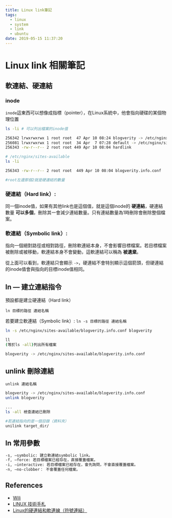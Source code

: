 ```yaml
---
title: Linux link筆記
tags:
  - linux
  - system
  - link
  - ubuntu
date: 2019-05-15 11:37:20
---
```


# Linux link 相關筆記

## 軟連結、硬連結

### inode
`inode`這東西可以想像成指標（pointer），在Linux系統中，他會指向硬碟的某個物理位置

```sh
ls -li # 可以列出檔案的inode值

256342 lrwxrwxrwx 1 root root  47 Apr 10 08:24 blogverity -> /etc/nginx/sites-available/blogverity.info.conf
256081 lrwxrwxrwx 1 root root  34 Apr  7 07:28 default -> /etc/nginx/sites-available/default
256343 -rw-r--r-- 2 root root 449 Apr 10 08:04 hardlink

# /etc/nginx/sites-available
ls -li

256343 -rw-r--r-- 2 root root  449 Apr 10 08:04 blogverity.info.conf

#root左邊那個2就是硬連結的數量
```

### 硬連結（Hard link）:

同一個inode值，如果有其他link也是這個值，就是這個inode的 __硬連結__，硬連結數量 __可以多個__，刪除其一會減少連結數量。只有連結數量為1時刪除會刪除整個檔案。

### 軟連結（Symbolic link）:

指向一個絕對路徑或相對路徑，刪除軟連結本身，不會影響目標檔案。若目標檔案被刪除或被移動，軟連結本身不會變動，這軟連結可以稱為 __被遺棄__。

從上面可以看到，軟連結只會顯示 `->`，硬連結不會特別顯示這個箭頭，但硬連結的inode值會與指向的目標inode值相同。




## ln — 建立連結指令

預設都是建立硬連結（Hard link）

`ln 目標的路徑 連結名稱`

若要建立軟連結（Symbolic link）: `ln -s 目標的路徑 連結名稱`

```sh
ln -s /etc/nginx/sites-available/blogverity.info.conf blogverity

ll
(等於ls -all)列出所有檔案

blogverity -> /etc/nginx/sites-available/blogverity.info.conf
```

## unlink 刪除連結

`unlink 連結名稱`

```sh
blogverity -> /etc/nginx/sites-available/blogverity.info.conf
unlink blogverity

...
ls -all 檢查連結已刪除

#若連結指向的是一個目錄（資料夾）
unilink target_dir/

```


## ln 常用參數
```sh
-s, –symbolic: 建立軟連結symbolic link。
-f, –force: 若目標檔案已經存在，直接覆蓋檔案。
-i, –interactive: 若目標檔案已經存在，會先詢問，不會直接覆蓋檔案。
-n, –no-clobber： 不會覆蓋任何檔案。
```


## References

- [Wili](https://zh.wikipedia.org/wiki/符号链接)
- [LINUX 技術手札](https://www.opencli.com/linux/ln-create-link-command)
- [Linux的硬連結和軟連線（符號連結）](https://codertw.com/程式語言/561681/)
